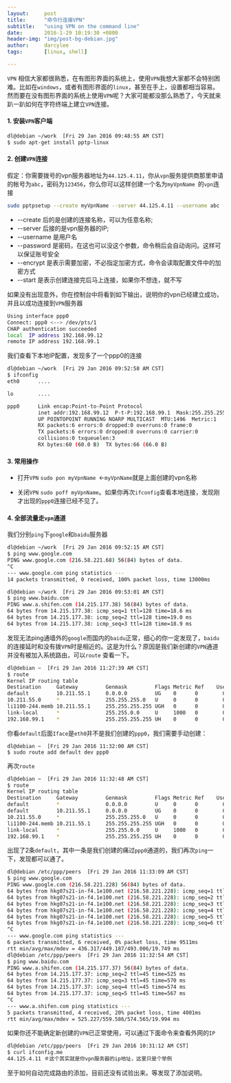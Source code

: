 ```yaml
---
layout:     post
title:      "命令行连接VPN"
subtitle:   "using VPN on the command line"
date:       2016-1-29 10:19:30 +0800
header-img: "img/post-bg-debian.jpg"
author:     darcylee
tags:       [linux, shell]

---
```


`VPN` 相信大家都很熟悉，在有图形界面的系统上，使用`VPN`我想大家都不会特别困难。比如在`windows`，或者有图形界面的`linux`，甚至在手上，设置都相当容易。然而要在没有图形界面的系统上使用`VPN`呢？大家可能都没那么熟悉了，今天就来趴一趴如何在字符终端上建立`VPN`连接。

#### 1. 安装`VPN`客户端

```bash
dl@debian ~/work  [Fri 29 Jan 2016 09:48:55 AM CST]
$ sudo apt-get install pptp-linux 
```

#### 2. 创建`VPN`连接

假定：你需要拨号的vpn服务器地址为`44.125.4.11`，你从`vpn`服务提供商那里申请的帐号为`abc`，密码为`123456`，你么你可以这样创建一个名为`myVpnName `的`vpn`连接

```bash
sudo pptpsetup --create myVpnName --server 44.125.4.11 --username abc --password 123456 --encrypt --start
```

- \-\-create 后的是创建的连接名称，可以为任意名称;
- \-\-server 后接的是vpn服务器的IP;
- \-\-username 是用户名
- \-\-password 是密码，在这也可以没这个参数，命令稍后会自动询问。这样可以保证账号安全
- \-\-encrypt 是表示需要加密，不必指定加密方式，命令会读取配置文件中的加密方式
- \-\-start 是表示创建连接完后马上连接，如果你不想连，就不写

如果没有出现意外，你在控制台中将看到如下输出，说明你的vpn已经建立成功，并且以成功连接到`VPN`服务器

```bash
Using interface ppp0
Connect: ppp0 <--> /dev/pts/1
CHAP authentication succeeded
local  IP address 192.168.99.12
remote IP address 192.168.99.1
```
我们查看下本地IP配置，发现多了一个ppp0的连接

```bash
dl@debian ~/work  [Fri 29 Jan 2016 09:52:58 AM CST]
$ ifconfig 
eth0      ....

lo        ....

ppp0      Link encap:Point-to-Point Protocol  
          inet addr:192.168.99.12  P-t-P:192.168.99.1  Mask:255.255.255.255
          UP POINTOPOINT RUNNING NOARP MULTICAST  MTU:1496  Metric:1
          RX packets:6 errors:0 dropped:0 overruns:0 frame:0
          TX packets:6 errors:0 dropped:0 overruns:0 carrier:0
          collisions:0 txqueuelen:3 
          RX bytes:60 (60.0 B)  TX bytes:66 (66.0 B)
```


#### 3. 常用操作

* 打开`VPN`
`sudo pon myVpnName `<-`myVpnName`就是上面创建的vpn名称

* 关闭`VPN`
`sudo poff myVpnName`。如果你再次`ifconfig`查看本地连接，发现刚才出现的`ppp0`连接已经不见了。

#### 4. 全部流量走`vpn`通道

我们分别`ping`下`google`和`baidu`服务器

```bash
dl@debian ~/work  [Fri 29 Jan 2016 09:52:15 AM CST]
$ ping www.google.com
PING www.google.com (216.58.221.68) 56(84) bytes of data.
^C
--- www.google.com ping statistics ---
14 packets transmitted, 0 received, 100% packet loss, time 13000ms

dl@debian ~/work  [Fri 29 Jan 2016 09:53:01 AM CST]
$ ping www.baidu.com
PING www.a.shifen.com (14.215.177.38) 56(84) bytes of data.
64 bytes from 14.215.177.38: icmp_seq=1 ttl=128 time=18.6 ms
64 bytes from 14.215.177.38: icmp_seq=2 ttl=128 time=19.0 ms
64 bytes from 14.215.177.38: icmp_seq=3 ttl=128 time=18.9 ms
```
发现无法ping通墙外的`google`而国内的`baidu`正常，细心的你一定发现了，`baidu`的连接延时和没有拨`VPN`时是相近的。这是为什么？原因是我们新创建的`VPN`通道并没有被加入系统路由，可以`route`
查看一下。

```bash
dl@debian ~  [Fri 29 Jan 2016 11:27:39 AM CST]
$ route
Kernel IP routing table
Destination     Gateway         Genmask         Flags Metric Ref    Use Iface
default         10.211.55.1     0.0.0.0         UG    0      0        0 eth0
10.211.55.0     *               255.255.255.0   U     0      0        0 eth0
li1100-244.memb 10.211.55.1     255.255.255.255 UGH   0      0        0 eth0
link-local      *               255.255.0.0     U     1000   0        0 eth0
192.168.99.1    *               255.255.255.255 UH    0      0        0 ppp0
```
你看`default`后面`Iface`是`eth0`并不是我们创建的`ppp0`，我们需要手动创建：

```
dl@debian ~  [Fri 29 Jan 2016 11:32:00 AM CST]
$ sudo route add default dev ppp0
```
再次`route`

```bash
dl@debian ~  [Fri 29 Jan 2016 11:32:48 AM CST]
$ route
Kernel IP routing table
Destination     Gateway         Genmask         Flags Metric Ref    Use Iface
default         *               0.0.0.0         U     0      0        0 ppp0
default         10.211.55.1     0.0.0.0         UG    0      0        0 eth0
10.211.55.0     *               255.255.255.0   U     0      0        0 eth0
li1100-244.memb 10.211.55.1     255.255.255.255 UGH   0      0        0 eth0
link-local      *               255.255.0.0     U     1000   0        0 eth0
192.168.99.1    *               255.255.255.255 UH    0      0        0 ppp0
```

出现了2条`default`，其中一条是我们创建的痛过`ppp0`通道的，我们再次`ping`一下，发现都可以通了。

```bash
dl@debian /etc/ppp/peers  [Fri 29 Jan 2016 11:33:09 AM CST]
$ ping www.google.com
PING www.google.com (216.58.221.228) 56(84) bytes of data.
64 bytes from hkg07s21-in-f4.1e100.net (216.58.221.228): icmp_seq=1 ttl=53 time=493 ms
64 bytes from hkg07s21-in-f4.1e100.net (216.58.221.228): icmp_seq=2 ttl=53 time=440 ms
64 bytes from hkg07s21-in-f4.1e100.net (216.58.221.228): icmp_seq=3 ttl=53 time=436 ms
64 bytes from hkg07s21-in-f4.1e100.net (216.58.221.228): icmp_seq=4 ttl=53 time=440 ms
64 bytes from hkg07s21-in-f4.1e100.net (216.58.221.228): icmp_seq=5 ttl=53 time=440 ms
64 bytes from hkg07s21-in-f4.1e100.net (216.58.221.228): icmp_seq=6 ttl=53 time=444 ms
^C
--- www.google.com ping statistics ---
6 packets transmitted, 6 received, 0% packet loss, time 9511ms
rtt min/avg/max/mdev = 436.317/449.187/493.006/19.749 ms
dl@debian /etc/ppp/peers  [Fri 29 Jan 2016 11:32:54 AM CST]
$ ping www.baidu.com
PING www.a.shifen.com (14.215.177.37) 56(84) bytes of data.
64 bytes from 14.215.177.37: icmp_seq=2 ttl=45 time=525 ms
64 bytes from 14.215.177.37: icmp_seq=3 ttl=45 time=570 ms
64 bytes from 14.215.177.37: icmp_seq=4 ttl=45 time=574 ms
64 bytes from 14.215.177.37: icmp_seq=5 ttl=45 time=567 ms
^C
--- www.a.shifen.com ping statistics ---
5 packets transmitted, 4 received, 20% packet loss, time 4001ms
rtt min/avg/max/mdev = 525.227/559.586/574.565/19.994 ms

```

如果你还不能确定新创建的`VPN`已正常使用，可以通过下面命令来查看外网的`IP`

```bash
dl@debian /etc/ppp/peers  [Fri 29 Jan 2016 10:31:12 AM CST]
$ curl ifconfig.me
44.125.4.11 ＃这个其实就是你vpn服务器的ip地址，这里只是个举例
```

至于如何自动完成路由的添加，目前还没有试验出来。等发现了添加说明。


